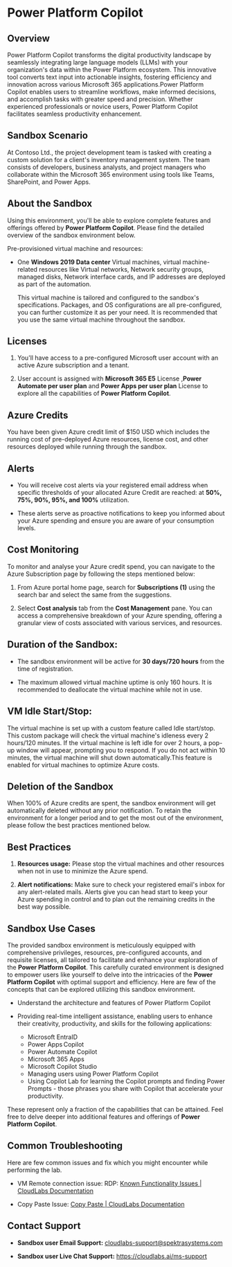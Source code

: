 # Power Platform Copilot 

## Overview

Power Platform Copilot transforms the digital productivity landscape by seamlessly integrating large language models (LLMs) with your organization's data within the Power Platform ecosystem. This innovative tool converts text input into actionable insights, fostering efficiency and innovation across various Microsoft 365 applications.Power Platform Copilot enables users to streamline workflows, make informed decisions, and accomplish tasks with greater speed and precision.
Whether experienced professionals or novice users, Power Platform Copilot facilitates seamless productivity enhancement.


## Sandbox Scenario

At Contoso Ltd., the project development team is tasked with creating a custom solution for a client's inventory management system. The team consists of developers, business analysts, and project managers who collaborate within the Microsoft 365 environment using tools like Teams, SharePoint, and Power Apps.

## About the Sandbox

Using this environment, you'll be able to explore complete features and offerings offered by **Power Platform Copilot**. Please find the detailed overview of the sandbox environment below.

Pre-provisioned virtual machine and resources:

- One **Windows 2019 Data center** Virtual machines, virtual machine-related resources like Virtual networks, Network security groups, managed disks, Network interface cards, and 
IP addresses are deployed as part of the automation.

    This virtual machine is tailored and configured to the sandbox's specifications. Packages, and OS configurations are all pre-configured, you can further customize it as per your need. It is recommended that you use the same virtual machine throughout the sandbox.

## Licenses

1. You'll have access to a pre-configured Microsoft user account with an active Azure subscription and a tenant.

1. User account is assigned with **Microsoft 365 E5** License ,**Power Automate per user plan** and **Power Apps per user plan** License to explore all the capabilities of **Power Platform Copilot**.

## Azure Credits

You have been given Azure credit limit of $150 USD which includes the running cost of pre-deployed Azure resources, license cost, and other resources deployed while running through the sandbox.

## Alerts

- You will receive cost alerts via your registered email address when specific thresholds of your 
allocated Azure Credit are reached: at **50%, 75%, 90%, 95%, and 100%** utilization.

- These alerts serve as proactive notifications to keep you informed about your Azure spending and ensure you are aware of your consumption levels.

## Cost Monitoring

To monitor and analyse your Azure credit spend, you can navigate to the Azure Subscription page by following the steps mentioned below:

1. From Azure portal home page, search for **Subscriptions (1)** using the search bar and select the same from the suggestions.

1. Select **Cost analysis** tab from the **Cost Management** pane. You can access a comprehensive breakdown of your Azure spending, offering a granular view of costs associated with various services, and resources.

## Duration of the Sandbox:

- The sandbox environment will be active for **30 days/720 hours** from the time of registration.

- The maximum allowed virtual machine uptime is only 160 hours. It is recommended to deallocate the virtual machine while not in use.

## VM Idle Start/Stop:

The virtual machine is set up with a custom feature called Idle start/stop. This custom package will check the virtual machine's idleness every 2 hours/120 minutes. If the virtual machine is left idle for over 2 hours, a pop-up window will appear, prompting you to respond. If you do not act within 10 minutes, the virtual machine will shut down automatically.This feature is enabled for virtual machines to optimize Azure costs.

## Deletion of the Sandbox

When 100% of Azure credits are spent, the sandbox environment will get automatically deleted without any prior notification. To retain the environment for a longer period and to get the most out of the environment, please follow the best practices mentioned below.

## Best Practices

1. **Resources usage:** Please stop the virtual machines and other resources when not in use to minimize the Azure spend.

1. **Alert notifications:** Make sure to check your registered email's inbox for any alert-related mails. Alerts give you can head start to keep your Azure spending in control and to plan out the remaining credits in the best way possible.

## Sandbox Use Cases

The provided sandbox environment is meticulously equipped with comprehensive privileges, resources, pre-configured accounts, and requisite licenses, all tailored to facilitate and enhance your exploration of the **Power Platform Copilot**. This carefully curated environment is designed to empower users like yourself to delve into the intricacies of the **Power Platform Copilot** with optimal support and efficiency. Here are few of the concepts that can be explored utilizing this sandbox environment.

- Understand the architecture and features of Power Platform Copilot

- Providing real-time intelligent assistance, enabling users to enhance their creativity, productivity, and skills for the following applications:

    - Microsoft EntraID 
    - Power Apps Copilot 
    - Power Automate Copilot
    - Microsoft 365 Apps 
    - Microsoft Copilot Studio 
    - Managing users using Power Platform Copilot
    - Using Copilot Lab for learning the Copilot prompts and finding Power Prompts - those phrases you share with Copilot that accelerate your productivity.

These represent only a fraction of the capabilities that can be attained. Feel free to delve deeper into additional features and offerings of **Power Platform Copilot**.

## Common Troubleshooting

Here are few common issues and fix which you might encounter while performing the lab.

- VM Remote connection issue: RDP: [Known Functionality Issues | CloudLabs Documentation](https://docs.cloudlabs.ai/Learner/Troubleshooting/RDP/)

- Copy Paste Issue: [Copy Paste | CloudLabs Documentation](https://docs.cloudlabs.ai/Learner/Troubleshooting/CopyPaste/)

## Contact Support

- **Sandbox user Email Support:** cloudlabs-support@spektrasystems.com

- **Sandbox user Live Chat Support:** https://cloudlabs.ai/ms-support
